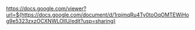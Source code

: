 https://docs.google.com/viewer?url=${https://docs.google.com/document/d/1rpjmqRu4Ty0toOqOMTEWiHog9e5323zxzOCXNWLOlIU/edit?usp=sharing}
